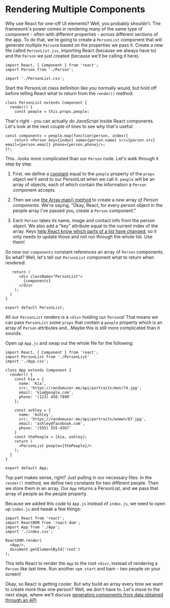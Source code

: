# Rendering Multiple Components #

Why use React for one-off UI elements? Well, you probably shouldn't. The framework's power comes in rendering many of the same type of component - often with different properties - across different sections of the app. To do that, we're going to create a ```PersonList``` component that will generate *multiple* ```Person```s based on the properties we pass it. Create a new file called ```PersonList.jsx```, importing React (because we always have to) and the ```Person``` we just created (because we'll be calling it here).

```
import React, { Component } from 'react';
import Person from './Person';

import './PersonList.css';
```

Start the PersonList class definition like you normally would, but hold off before telling React what to return from the ```render()``` method:

```
class PersonList extends Component {
  render() {
    const people = this.props.people;
```

That's right - you can actually *do JavaScript* inside React components. Let's look at the next couple of lines to see why that's useful:

```
const components = people.map(function(person, index){
    return <Person key={index} name={person.name} src={person.src} email={person.email} phone={person.phone}/>;
});
```

This...looks more complicated than our ```Person``` code. Let's walk through it step by step.

1. First, we define a [constant](https://developer.mozilla.org/en-US/docs/Web/JavaScript/Reference/Statements/const) equal to the ```people``` property of the ```props``` object we'll send to our PersonList when we call it. ```people``` will be an array of objects, each of which contain the information a ```Person``` component accepts.

2. Then we use [the Array.map() method](https://developer.mozilla.org/en-US/docs/Web/JavaScript/Reference/Global_Objects/Array/map) to create a *new* array *of Person components*. We're saying, "Okay, React, for every person object in the people array I've passed you, create a ```Person``` component." 

3. Each ```Person``` takes its name, image and contact info from the person object. We also add a "key" attribute equal to the current index of the array. Keys [help React know which parts of a list have changed](https://facebook.github.io/react/docs/lists-and-keys.html), so it only needs to update those and not run through the whole list. Use them!

So now our ```components``` constant references an array of ```Person``` components. So what? Well, let's tell our ```PersonList``` component what to return when rendered:

```
   return (
      <div className="PersonList">
        {components}
      </div>
    );
  }
}

export default PersonList;
```

All our ```PersonList``` renders is a ```<div>``` holding our ```Person```s! That means we can pass ```PersonList``` some ```props``` that contain a ```people``` property which is an array of ```Person``` attributes and...Maybe this is still more complicated than it sounds.

Open up ```App.js``` and swap out the whole file for the following:

```
import React, { Component } from 'react';
import PersonList from './PersonList'
import './App.css';

class App extends Component {
  render() {
    const kia = {
      name: 'Kia',
      src: 'https://randomuser.me/api/portraits/men/74.jpg',
      email: 'kia@google.com',
      phone: '(123) 456-7890'
    };

    const ashley = {
      name: 'Ashley',
      src: 'https://randomuser.me/api/portraits/women/87.jpg',
      email: 'ashley@facebook.com',
      phone: '(555) 555-4567'
    }
    const thePeople = [kia, ashley];
    return (
      <PersonList people={thePeople}/>
    );
  }
}

export default App;
```

Top part makes sense, right? Just pulling in our necessary files. In the ```render()``` method, we define two constants for two different people. Then we store them in an array. Our ```App``` returns a PersonList, and we pass that array of people as the people property.

Because we added this code to ```App.js``` instead of ```index.js```, we need to open up ```index.js``` and tweak a few things:

```
import React from 'react';
import ReactDOM from 'react-dom';
import App from './App';
import './index.css';

ReactDOM.render(
  <App/>,
  document.getElementById('root')
);
```

This tells React to render the ```App``` to the root ```<div>```, instead of rendering a ```Person``` like last time. Run another ```npm start``` and bam - *two* people on your screen!

Okay, so React is getting cooler. But why build an array every time we want to create more than one person? Well, we don't have to. Let's move to the next stage, where we'll discuss [generating components from data obtained through an API](https://github.com/KiaFarhang/react-meetup/tree/stage-3).